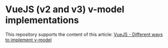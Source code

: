 # VueJS (v2 and v3) v-model implementations

This repository supports the content of this article: [VueJS - Different ways to implement v-model](https://dev.to/vcpablo/vuejs-2-different-ways-to-implement-v-model-1mjf)
